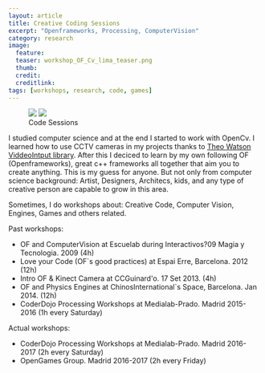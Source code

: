 ```yaml
---
layout: article
title: Creative Coding Sessions
excerpt: "Openframeworks, Processing, ComputerVision"
category: research
image: 
  feature: 
  teaser: workshop_OF_Cv_lima_teaser.png
  thumb: 
  credit: 
  creditlink: 
tags: [workshops, research, code, games]
---
```


<figure class="third">
	<img src="https://c1.staticflickr.com/9/8696/28309487262_84110284cc_z.jpg">
	<img src="https://c2.staticflickr.com/6/5630/31686476856_38a4d09871_z.jpg">
	<figcaption>Code Sessions</figcaption>
</figure>

I studied computer science and at the end I started to work with OpenCv. I learned how to use CCTV cameras in my projects thanks to [Theo Watson ViddeoIntput library](http://www.muonics.net/school/spring05/videoInput/). After this I deciced to learn by my own following OF (Openframeworks), great c++ frameworks all together that aim you to create anything. This is my guess for anyone. But not only from computer science background: Artist, Designers, Architecs, kids, and any type of creative person are capable to grow in this area. 

Sometimes, I do workshops about: Creative Code, Computer Vision, Engines, Games and others related.

Past workshops:

* OF and ComputerVision at Escuelab during Interactivos?09 Magia y Tecnologia. 2009 (4h)
* Love your Code (OF`s good practices) at Espai Erre, Barcelona. 2012 (12h)
* Intro OF & Kinect Camera at CCGuinard'o. 17 Set 2013. (4h)
* OF and Physics Engines at ChinosInternational`s Space, Barcelona. Jan 2014.  (12h)
* CoderDojo Processing Workshops at Medialab-Prado. Madrid 2015-2016 (1h every Saturday) 

Actual workshops:

* CoderDojo Processing Workshops at Medialab-Prado. Madrid 2016-2017 (2h every Saturday) 
* OpenGames Group. Madrid 2016-2017 (2h every Friday) 

